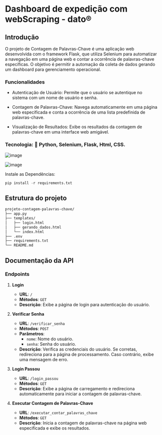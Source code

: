 # Dashboard de expedição com webScraping - dato®


## Introdução
O projeto de Contagem de Palavras-Chave é uma aplicação web desenvolvida com o framework Flask, que utiliza Selenium para automatizar a navegação em uma página web e contar a ocorrência de palavras-chave específicas. O objetivo é permitir a automação da coleta de dados gerando um dashboard para gerenciamento operacional.

### Funcionalidades
* Autenticação de Usuário:
Permite que o usuário se autentique no sistema com um nome de usuário e senha.

* Contagem de Palavras-Chave:
Navega automaticamente em uma página web especificada e conta a ocorrência de uma lista predefinida de palavras-chave.

* Visualização de Resultados:
Exibe os resultados da contagem de palavras-chave em uma interface web amigável.

### Tecnologia: 🎯 Python, Selenium, Flask, Html, CSS.

![image](https://github.com/datocarneiro/Dashboard_Expedicao_v1.2/assets/132966071/128c7c9c-541c-48fc-a20f-f3560c51bd99)

![image](https://github.com/user-attachments/assets/fdf40b57-e8b2-4983-ac46-f90486843572)


Instale as Dependências:
```python
pip install -r requirements.txt
```

## Estrutura do projeto
```markdown
projeto-contagem-palavras-chave/
├── app.py
├── templates/
│   ├── login.html
│   ├── gerando_dados.html
│   └── index.html
├── .env
├── requirements.txt
└── README.md
```

## Documentação da API

### Endpoints

1. **Login**
   - **URL**: `/`
   - **Métodos**: `GET`
   - **Descrição**: Exibe a página de login para autenticação do usuário.

2. **Verificar Senha**
   - **URL**: `/verificar_senha`
   - **Métodos**: `POST`
   - **Parâmetros**:
     - `nome`: Nome do usuário.
     - `senha`: Senha do usuário.
   - **Descrição**: Verifica as credenciais do usuário. Se corretas, redireciona para a página de processamento. Caso contrário, exibe uma mensagem de erro.

3. **Login Passou**
   - **URL**: `/login_passou`
   - **Métodos**: `GET`
   - **Descrição**: Exibe a página de carregamento e redireciona automaticamente para iniciar a contagem de palavras-chave.

4. **Executar Contagem de Palavras-Chave**
   - **URL**: `/executar_contar_palavras_chave`
   - **Métodos**: `GET`
   - **Descrição**: Inicia a contagem de palavras-chave na página web especificada e exibe os resultados.

